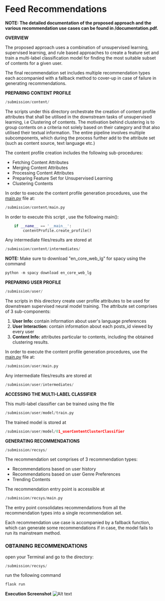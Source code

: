 
# Feed Recommendations

**NOTE: The detailed documentation of the proposed approach and the various recommendation use cases can be found in /documentation.pdf.**

**OVERVIEW**

The proposed approach uses a combination of unsupervised learning, supervised learning, and rule based approaches to create a feature set and train a multi-label classification model for finding the most suitable subset of contents for a given user.

The final recommendation set includes multiple recommendation types each accompanied with a fallback method to cover-up in case of failure in generating recommendations.

**PREPARING CONTENT PROFILE**

```python
/submission/content/
```

The scripts under this directory orchestrate the creation of content profile attributes that shall be utilised in the downstream tasks of unsupervised learning, i.e Clustering of contents.
The motivation behind clustering is to group contents on a criteria not solely based on their category and that also utilised their textual information. The entire pipeline involves multiple subcomponents, which during the process further add to the attribute set
(such as content source, text language etc.)

The content profile creation includes the following sub-procedures:

- Fetching Content Attributes
- Merging Content Attributes
- Processing Content Attributes
- Preparing Feature Set for Unsupervised Learning
- Clustering Contents

In order to execute the content profile generation procedures, use the [main.py](http://main.py) file at:

```python
/submission/content/main.py
```

In order to execute this script , use the following main():
```python
    if __name__ == '__main__':
        contentProfile.create_profile()
```

Any intermediate files/results are stored at

```python
/submission/content/intermediates/
```

**NOTE:** Make sure to download "en_core_web_lg" for spacy using the command
```python
python -m spacy download en_core_web_lg
```

**PREPARING USER PROFILE**

```python
/submission/user/
```
The scripts in this directory create user profile attributes to be used for downstream supervised neural model training. The attribute set comprises of 3 sub-components:

1) **User Info:** contain information about user's language preferences
2) **User Interaction:** contain information about each posts_id viewed by every user
3) **Content Info:** attributes particular to contents, including the obtained clustering results.

In order to execute the content profile generation procedures, use the [main.py](http://main.py) file at:

```python
/submission/user/main.py
```

Any intermediate files/results are stored at

```python
/submission/user/intermediates/
```

**ACCESSING THE MULTI-LABEL CLASSIFIER**

This multi-label classifier can be trained using the file

```python
/submission/user/model/train.py
```

The trained model is stored at

```python
/submission/user/model/01_userContentClusterClassifier
```

**GENERATING RECOMMENDATIONS**

```python
/submission/recsys/
```

The recommendation set comprises of 3 recommendation types:

- Recommendations based on user history
- Recommendations based on user Genre Preferences
- Trending Contents

The recommendation entry point is accessible at
```python
/submission/recsys/main.py
```

The entry point consolidates recommendations from all the recommendation types into a single recommendation set.

Each recommendation use case is accompanied by a fallback function, which can generate some recommendations if in case, the model fails to run its mainstream method.

### OBTAINING RECOMMENDATIONS

open your Terminal and go to the directory:

```python
/submission/recsys/
```

run the following command

```python
flask run
```

**Execution Screenshot**
![Alt text](img/execution.png?raw=true "Execution Screenshot")

